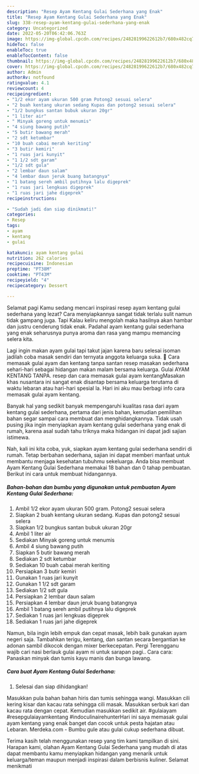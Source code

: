 ```yaml
---
description: "Resep Ayam Kentang Gulai Sederhana yang Enak"
title: "Resep Ayam Kentang Gulai Sederhana yang Enak"
slug: 338-resep-ayam-kentang-gulai-sederhana-yang-enak
category: Uncategorized
date: 2022-05-20T06:42:06.763Z
image: https://img-global.cpcdn.com/recipes/24828199622612b7/680x482cq70/ayam-kentang-gulai-sederhana-foto-resep-utama.jpg
hideToc: false
enableToc: true
enableTocContent: false
thumbnail: https://img-global.cpcdn.com/recipes/24828199622612b7/680x482cq70/ayam-kentang-gulai-sederhana-foto-resep-utama.jpg
cover: https://img-global.cpcdn.com/recipes/24828199622612b7/680x482cq70/ayam-kentang-gulai-sederhana-foto-resep-utama.jpg
author: Admin
authorAv: notfound
ratingvalue: 4.1
reviewcount: 4
recipeingredient:
- "1/2 ekor ayam ukuran 500 gram Potong2 sesuai selera"
- "2 buah kentang ukuran sedang Kupas dan potong2 sesuai selera"
- "1/2 bungkus santan bubuk ukuran 20gr"
- "1 liter air"
- " Minyak goreng untuk menumis"
- "4 siung bawang putih"
- "5 butir bawang merah"
- "2 sdt ketumbar"
- "10 buah cabai merah keriting"
- "3 butir kemiri"
- "1 ruas jari kunyit"
- "1 1/2 sdt garam"
- "1/2 sdt gula"
- "2 lembar daun salam"
- "4 lembar daun jeruk buang batangnya"
- "1 batang sereh ambil putihnya lalu digeprek"
- "1 ruas jari lengkuas digeprek"
- "1 ruas jari jahe digeprek"
recipeinstructions:

- "Sudah jadi dan siap dinikmati!"
categories:
- Resep
tags:
- ayam
- kentang
- gulai

katakunci: ayam kentang gulai 
nutrition: 262 calories
recipecuisine: Indonesian
preptime: "PT38M"
cooktime: "PT43M"
recipeyield: "4"
recipecategory: Dessert

---
```



Selamat pagi Kamu sedang mencari inspirasi resep ayam kentang gulai sederhana yang lezat? Cara menyiapkannya sangat tidak terlalu sulit namun tidak gampang juga. Tapi Kalau keliru mengolah maka hasilnya akan hambar dan justru cenderung tidak enak. Padahal ayam kentang gulai sederhana yang enak seharusnya punya aroma dan rasa yang mampu memancing selera kita.


Lagi ingin makan ayam gulai tapi takut jajan karena baru selesai isoman jadilah coba masak sendiri dan ternyata anggota keluarga suka. 🙂 Cara memasak gulai ayam dan kentang tanpa santan resep masakan sederhana sehari-hari sebagai hidangan makan malam bersama keluarga. Gulai AYAM KENTANG TANPA. resep dan cara memasak gulai ayam kentangMasakan khas nusantara ini sangat enak disantap bersama keluarga terutama di waktu lebaran atau hari-hari spesial la. Hari ini aku mau berbagi info cara memasak gulai ayam kentang.

Banyak hal yang sedikit banyak mempengaruhi kualitas rasa dari ayam kentang gulai sederhana, pertama dari jenis bahan, kemudian pemilihan bahan segar sampai cara membuat dan menghidangkannya. Tidak usah pusing jika ingin menyiapkan ayam kentang gulai sederhana yang enak di rumah, karena asal sudah tahu triknya maka hidangan ini dapat jadi sajian istimewa.


Nah, kali ini kita coba, yuk, siapkan ayam kentang gulai sederhana sendiri di rumah. Tetap berbahan sederhana, sajian ini dapat memberi manfaat untuk membantu menjaga kesehatan tubuhmu sekeluarga. Anda bisa membuat Ayam Kentang Gulai Sederhana memakai 18 bahan dan 0 tahap pembuatan. Berikut ini cara untuk membuat hidangannya.

<!--inarticleads1-->

##### Bahan-bahan dan bumbu yang digunakan untuk pembuatan Ayam Kentang Gulai Sederhana:

1. Ambil 1/2 ekor ayam ukuran 500 gram. Potong2 sesuai selera
1. Siapkan 2 buah kentang ukuran sedang. Kupas dan potong2 sesuai selera
1. Siapkan 1/2 bungkus santan bubuk ukuran 20gr
1. Ambil 1 liter air
1. Sediakan  Minyak goreng untuk menumis
1. Ambil 4 siung bawang putih
1. Siapkan 5 butir bawang merah
1. Sediakan 2 sdt ketumbar
1. Sediakan 10 buah cabai merah keriting
1. Persiapkan 3 butir kemiri
1. Gunakan 1 ruas jari kunyit
1. Gunakan 1 1/2 sdt garam
1. Sediakan 1/2 sdt gula
1. Persiapkan 2 lembar daun salam
1. Persiapkan 4 lembar daun jeruk buang batangnya
1. Ambil 1 batang sereh ambil putihnya lalu digeprek
1. Sediakan 1 ruas jari lengkuas digeprek
1. Sediakan 1 ruas jari jahe digeprek


Namun, bila ingin lebih empuk dan cepat masak, lebih baik gunakan ayam negeri saja. Tambahkan terigu, kentang, dan santan secara bergantian ke adonan sambil dikocok dengan mixer berkecepatan. Pergi Terengganu wajib cari nasi berlauk gulai ayam ni untuk sarapan pagi.. Cara cara: Panaskan minyak dan tumis kayu manis dan bunga lawang. 

<!--inarticleads2-->

##### Cara buat Ayam Kentang Gulai Sederhana:


1. Selesai dan siap dihidangkan!

Masukkan pula bahan bahan hiris dan tumis sehingga wangi. Masukkan cili kering kisar dan kacau rata sehingga cili masak. Masukkan serbuk kari dan kacau rata dengan cepat. Kemudian masukkan sedikit air. #gulaiayam #resepgulaiayamkentang #indoculinairehunterHari ini saya memasak gulai ayam kentang yang enak banget dan cocok untuk pesta hajatan atau Lebaran. Merdeka.com - Bumbu gule atau gulai cukup sederhana dibuat. 

Terima kasih telah menggunakan resep yang tim kami tampilkan di sini. Harapan kami, olahan Ayam Kentang Gulai Sederhana yang mudah di atas dapat membantu kamu menyiapkan hidangan yang menarik untuk keluarga/teman maupun menjadi inspirasi dalam berbisnis kuliner. Selamat menikmati
